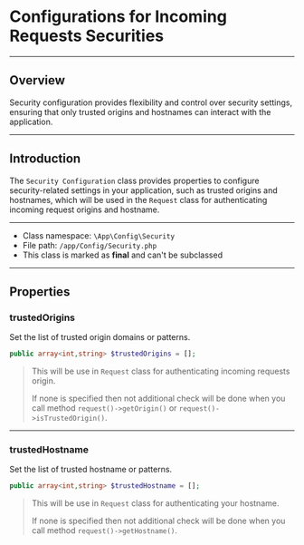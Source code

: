 # Configurations for Incoming Requests Securities

***

## Overview

Security configuration provides flexibility and control over security settings, ensuring that only trusted origins and hostnames can interact with the application.

***

## Introduction

The `Security Configuration` class provides properties to configure security-related settings in your application, such as trusted origins and hostnames, which will be used in the `Request` class for authenticating incoming request origins and hostname. 

***

* Class namespace: `\App\Config\Security`
* File path: `/app/Config/Security.php`
* This class is marked as **final** and can't be subclassed

***
## Properties

### trustedOrigins

Set the list of trusted origin domains or patterns.

```php
public array<int,string> $trustedOrigins = [];
```

> This will be use in `Request` class for authenticating incoming requests origin.
>
> If none is specified then not additional check will be done when you call method `request()->getOrigin()` or `request()->isTrustedOrigin()`.

***

### trustedHostname

Set the list of trusted hostname or patterns.

```php
public array<int,string> $trustedHostname = [];
```

> This will be use in `Request` class for authenticating your hostname.
>
> If none is specified then not additional check will be done when you call method `request()->getHostname()`.
